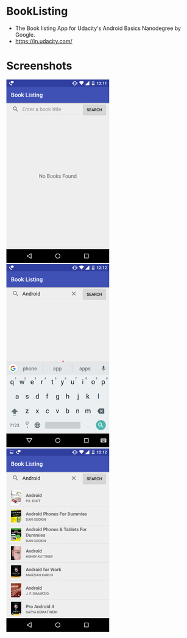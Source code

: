 # BookListing
* The Book listing App for Udacity's Android Basics Nanodegree by Google.
* https://in.udacity.com/

# Screenshots 

<img src="Screenshots/Screenshot_2018-04-07-12-11-55.png" height = "480" width="270">  <img src="Screenshots/Screenshot_2018-04-07-12-12-27.png" height = "480" width="270"> <img src="Screenshots/Screenshot_2018-04-07-12-12-36.png" height = "480" width="270">

